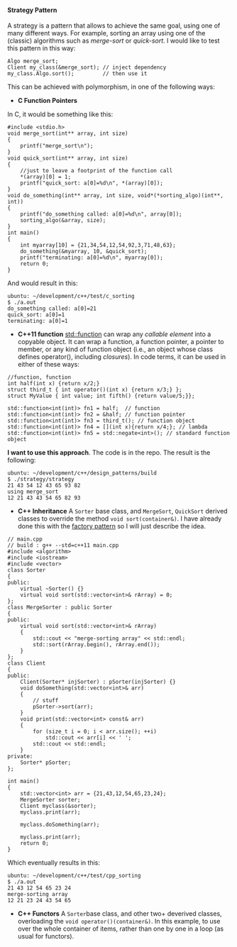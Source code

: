 #### Strategy Pattern ###

A strategy is a pattern that allows to achieve the same goal, using one of many different ways. For example, sorting an array using one of the (classic) algorithms such as *merge-sort* or *quick-sort*. I would like to test this pattern in this way:

    Algo merge_sort;
    Client my_class(&merge_sort); // inject dependency
    my_class.Algo.sort();		  // then use it


This can be achieved with polymorphism, in one of the following ways:

* **C Function Pointers**

In C, it would be something like this:

    #include <stdio.h>
    void merge_sort(int** array, int size)
    {
	    printf("merge_sort\n");
    }
    void quick_sort(int** array, int size)
    {
	    //just to leave a footprint of the function call
	    *(array)[0] = 1; 
	    printf("quick_sort: a[0]=%d\n", *(array)[0]);
    }
    void do_something(int** array, int size, void*(*sorting_algo)(int**, int))
    {
	    printf("do_something called: a[0]=%d\n", array[0]);
	    sorting_algo(&array, size);
    }
    int main()
    {
	    int myarray[10] = {21,34,54,12,54,92,3,71,48,63};
	    do_something(&myarray, 10, &quick_sort);
	    printf("terminating: a[0]=%d\n", myarray[0]);
	    return 0;
    }
    
    
And would result in this:

    ubuntu: ~/development/c++/test/c_sorting
    $ ./a.out 
    do_something called: a[0]=21
    quick_sort: a[0]=1
    terminating: a[0]=1

 * **C++11 function**
[std::function](http://www.cplusplus.com/reference/functional/function/)  can wrap any *callable element* into a copyable object. It can wrap a function, a function pointer, a pointer to member, or any kind of function object (i.e., an object whose class defines operator(), including _closures_).  In code terms, it can be used in either of these ways:
```
//function, function 
int half(int x) {return x/2;}
struct third_t { int operator()(int x) {return x/3;} };
struct MyValue { int value; int fifth() {return value/5;}};

std::function<int(int)> fn1 = half;  // function
std::function<int(int)> fn2 = &half; // function pointer
std::function<int(int)> fn3 = third_t(); // function object
std::function<int(int)> fn4 = [](int x){return x/4;}; // lambda 
std::function<int(int)> fn5 = std::negate<int>(); // standard function object
```
**I want to use this approach**. The code is in the repo. The result is the following:

```
ubuntu: ~/development/c++/design_patterns/build
$ ./strategy/strategy 
21 43 54 12 43 65 93 82 
using merge_sort
12 21 43 43 54 65 82 93 
```

* **C++ Inheritance**
A `Sorter` base class, and `MergeSort`, `QuickSort` derived classes to override the method `void sort(container&)`.  I have already done this with the [factory pattern](/../master/factory) so I will just describe the idea. 
```
// main.cpp
// build : g++ --std=c++11 main.cpp
#include <algorithm>
#include <iostream>
#include <vector>
class Sorter
{
public: 
	virtual ~Sorter() {}
	virtual void sort(std::vector<int>& rArray) = 0;
};
class MergeSorter : public Sorter
{
public: 
	virtual void sort(std::vector<int>& rArray)
	{
		std::cout << "merge-sorting array" << std::endl;
		std::sort(rArray.begin(), rArray.end());
	}
};
class Client
{
public:
	Client(Sorter* injSorter) : pSorter(injSorter) {}
	void doSomething(std::vector<int>& arr)
	{
		// stuff
		pSorter->sort(arr);
	}
	void print(std::vector<int> const& arr)
    {
        for (size_t i = 0; i < arr.size(); ++i) 
            std::cout << arr[i] << ' '; 
        std::cout << std::endl;
    }
private:
	Sorter* pSorter;
};

int main()
{
	std::vector<int> arr = {21,43,12,54,65,23,24};
    MergeSorter sorter;
	Client myclass(&sorter);
	myclass.print(arr);
	
	myclass.doSomething(arr);
	
	myclass.print(arr);	
	return 0;
}
```
Which eventually results in this:
```
ubuntu: ~/development/c++/test/cpp_sorting
$ ./a.out 
21 43 12 54 65 23 24 
merge-sorting array
12 21 23 24 43 54 65 
```


* **C++ Functors**
A `Sorter`base class, and other two+ deverived classes, overloading the `void operator()(container&)`.  In this example, to use over the whole container of items, rather than one by one in a loop (as usual for functors). 




